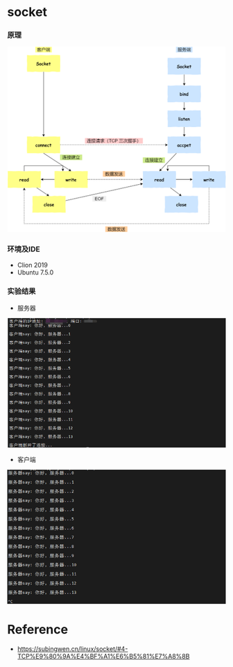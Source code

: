 # socket

### 原理

![img](./picture/12-TCP编程模型.jpg)



### 环境及IDE

- Clion 2019
- Ubuntu 7.5.0

### 实验结果

- 服务器

![image-20220325113821739](./picture/service.png)

- 客户端

![image-20220325113917400](./picture/client.png)



# Reference

- https://subingwen.cn/linux/socket/#4-TCP%E9%80%9A%E4%BF%A1%E6%B5%81%E7%A8%8B

